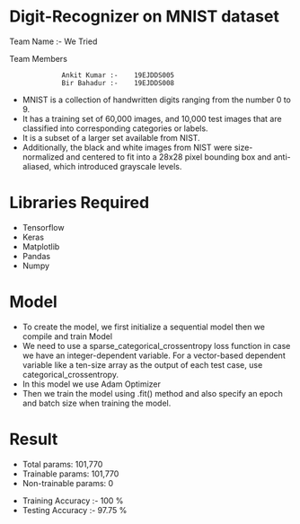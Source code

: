 # Digit-Recognizer on MNIST dataset

  Team Name :- We Tried
  
  Team Members 
                 
                 Ankit Kumar :-    19EJDDS005
                 Bir Bahadur :-    19EJDDS008

+ MNIST is a collection of handwritten digits ranging from the number 0 to 9.
+ It has a training set of 60,000 images, and 10,000 test images that are classified into corresponding categories or labels.
+ It is a subset of a larger set available from NIST. 
+ Additionally, the black and white images from NIST were size-normalized and centered to fit into a 28x28 pixel bounding box and anti-aliased, which introduced grayscale levels.

# Libraries Required
- Tensorflow
- Keras
- Matplotlib
- Pandas
- Numpy

# Model
- To create the model, we first initialize a sequential model then we compile and train Model
- We need to use a sparse_categorical_crossentropy loss function in case we have an integer-dependent variable. For a vector-based dependent variable like a ten-size array as the output of each test case, use categorical_crossentropy.
- In this model we use Adam Optimizer
- Then we train the model using .fit() method and also  specify an epoch and batch size when training the model.

# Result
   - Total params: 101,770
   - Trainable params: 101,770
   - Non-trainable params: 0

 * Training Accuracy :- 100 %
 * Testing Accuracy :-  97.75 %
